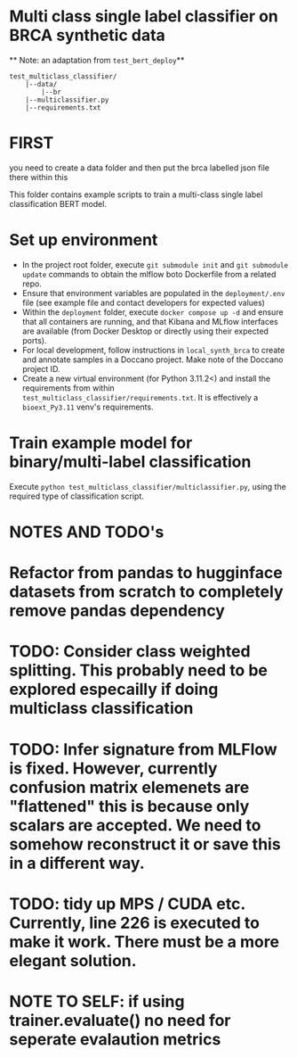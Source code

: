 # Multi class single label classifier on BRCA synthetic data

** Note: an adaptation from `test_bert_deploy`**

```
test_multiclass_classifier/
    |--data/
        |--br
    |--multiclassifier.py
    |--requirements.txt
```

# FIRST
you need to create a data folder and then put the brca labelled json file there within this 

This folder contains example scripts to train a multi-class single label classification BERT model.

# Set up environment
- In the project root folder, execute `git submodule init` and `git submodule update` commands to obtain the mlflow boto Dockerfile from a related repo.
- Ensure that environment variables are populated in the `deployment/.env` file (see example file and contact developers for expected values)
- Within the `deployment` folder, execute `docker compose up -d` and ensure that all containers are running, and that Kibana and MLflow interfaces are available (from Docker Desktop or directly using their expected ports).
- For local development, follow instructions in `local_synth_brca` to create and annotate samples in a Doccano project. Make note of the Doccano project ID.
- Create a new virtual environment (for Python 3.11.2<) and install the requirements from within `test_multiclass_classifier/requirements.txt`. It is effectively a `bioext_Py3.11` venv's requirements. 

# Train example model for binary/multi-label classification
Execute `python test_multiclass_classifier/multiclassifier.py`, using the required type of classification script.

# NOTES AND TODO's

# Refactor from pandas to hugginface datasets from scratch to completely remove pandas dependency
# TODO: Consider class weighted splitting. This probably need to be explored especailly if doing multiclass classification 
# TODO: Infer signature from MLFlow is fixed. However, currently confusion matrix elemenets are "flattened" this is because only scalars are accepted. We need to somehow reconstruct it or save this in a different way. 
# TODO: tidy up MPS / CUDA etc. Currently, line 226 is executed to make it work. There must be a more elegant solution.
# NOTE TO SELF: if using trainer.evaluate() no need for seperate evalaution metrics